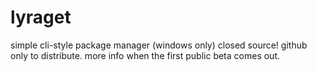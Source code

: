 # lyraget
simple cli-style package manager (windows only)
closed source! github only to distribute.
more info when the first public beta comes out.

